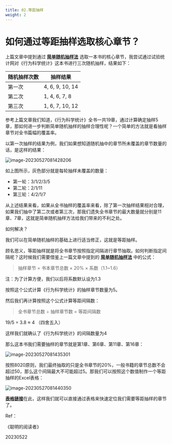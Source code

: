 ```yaml
---
title: 02.等距抽样
weight: 2
---
```


# 如何通过等距抽样选取核心章节？

上篇文章中提到通过 **[简单随机抽样法](https://mread.top/1388/)** 选取一本书的核心章节，我尝试通过试验统计网对《行为科学统计》这本书进行三次随机抽样，结果如下：

| 随机抽样次数 | 抽样结果        |
| ------------ | --------------- |
| 第一次       | 4, 6, 9, 10, 14 |
| 第二次       | 1, 4, 6, 7, 8   |
| 第三次       | 1, 6, 7, 10, 12 |

参考上篇文章我们知道，《行为科学统计》全书一共19章，通过计算确定抽样5章，那如何进一步判断简单随机抽样的抽样合理性呢？一个简单的方法就是看抽样章节对全书篇幅的覆盖率。

以第一次抽样的结果为例，我们如果想知道随机抽中的章节所未覆盖的章节数量的话，是这样的结果：

![image-20230527081428206](https://pbox.online/202305270814227.png)

如上图所示，灰色部分就是每轮抽样未覆盖的数量：

- 第一轮：3/1/2/3/5
- 第二轮：2/1/11
- 第三轮：4/2/1/7

从上述结果来看，如果从全书抽样的覆盖率来看，除了第一次抽样结果相对合理，如果我们抽中了第二次或者第三次，那我们遗失全书章节的最大数量就分别是11章、7章，这就是简单随机抽样方法给我们带来的不利之处。

如何解决？

我们可以在简单随机抽样的基础上进行适当修正，这就是等距抽样。

顾名思义，等距抽样就是将全书章节按照指定间隔进行章节抽取。如何判断指定间隔呢？这时候我们需要借鉴上一篇文章中提到的 **[简单随机抽样法](https://mread.top/1388/)** 中的公式：

> 抽样章节 = 书本章节总数 × 20% × 系数（1.1~1.6）

注：为了计算方便，我们以后将系数默认设为1.3

按照这个公式计算《行为科学统计》的抽样章节数量为5。

然后我们再计算按照这个公式计算等距间隔数：

> 全书章节总数 ÷ 抽样章节数 = 等距间隔数

19/5 = 3.8 ≈ 4 （四舍五入）

这样我们就确认了《行为科学统计》的间隔数量为4

那么这本书我们需要抽样的章节就是第1章、第6章、第11章、第16章：

![image-20230527081435301](https://pbox.online/202305270814330.png)

按照8020原则，我们最终抽取的只是全书章节的20%，一般书籍的章节总数不会超过50，那么这个间隔最大不可能超过5。那我们可以按照这个数值制作一个等距抽样的Excel表格：

![image-20230527081440350](https://pbox.online/202305270814371.png)

[**表格链接**](https://docs.qq.com/sheet/DQWtTUlROcWRkWGFj?tab=BB08J2)在此，这样我们就可以直接通过表格来快速定位我们需要等距抽样的章节了。



Ref：

《聪明的阅读者》

20230522